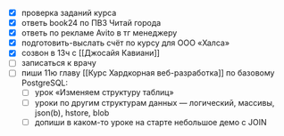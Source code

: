 - [x] проверка заданий курса
- [x] ответь book24 по ПВЗ Читай города
- [x] ответь по рекламе Avito в тг менеджеру
- [x] подготовить-выслать счёт по курсу для ООО «Халса»
- [x] созвон в 13ч с [[Джосайя Кавиани]]
- [ ] записаться к врачу
- [ ] пиши 11ю главу [[Курс Хардкорная веб-разработка]] по базовому PostgreSQL:
	- [ ] урок «Изменяем структуру таблиц»
	- [ ] уроки по другим структурам данных — логический, массивы, json(b), hstore, blob
	- [ ] допиши в каком-то уроке на старте небольшое демо с JOIN
